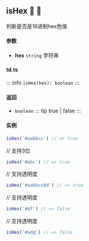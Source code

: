 ## isHex :tada: :100: 
判断是否是16进制hex色值
#### 参数 
- **hex** `string` 字符串
 
#### td.ts
::: info
`isHex(hex): boolean`
:::
#### 返回 
- `boolean` 
::: tip
true | false
:::
#### 实例 
```ts
isHex('#aabbcc') // => true
```
// 支持3位


```ts
isHex('#abc') // => true
```
// 支持透明度


```ts
isHex('#aabbcc8d') // => true
```
// 支持透明度


```ts
isHex('#df') // => false
```
// 支持透明度


```ts
isHex('#adg') // => false
```
